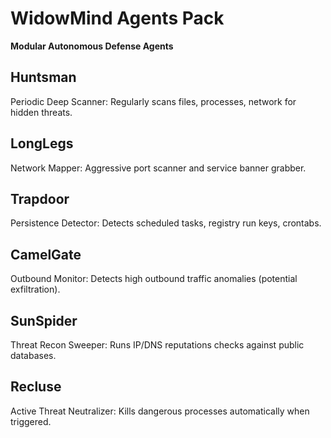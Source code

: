 # WidowMind Agents Pack

**Modular Autonomous Defense Agents**

## Huntsman
Periodic Deep Scanner: Regularly scans files, processes, network for hidden threats.

## LongLegs
Network Mapper: Aggressive port scanner and service banner grabber.

## Trapdoor
Persistence Detector: Detects scheduled tasks, registry run keys, crontabs.

## CamelGate
Outbound Monitor: Detects high outbound traffic anomalies (potential exfiltration).

## SunSpider
Threat Recon Sweeper: Runs IP/DNS reputations checks against public databases.

## Recluse
Active Threat Neutralizer: Kills dangerous processes automatically when triggered.

